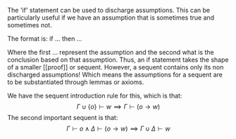 The 'if' statement can be used to discharge assumptions. This can be particularly useful if we have an assumption that is sometimes true and sometimes not.

The format is:
if ... then ...

Where the first ... represent the assumption and the second what is the conclusion based on that assumption. Thus, an if statement takes the shape of a smaller [[proof]] or sequent.
However, a sequent contains only its non discharged assumptions! Which means the assumptions for a sequent are to be substantiated through lemmas or axioms.

We have the sequent introduction rule for this, which is that:
$$
\Gamma \cup \{ o \} \vdash w \implies \Gamma \vdash (o \to w)
$$
The second important sequent is that:
$$
\Gamma \vdash o \land \Delta \vdash (o \to w) \implies
\Gamma \cup \Delta \vdash w
$$
